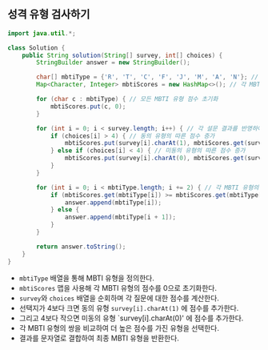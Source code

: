 ## 성격 유형 검사하기

```java
import java.util.*;

class Solution {
    public String solution(String[] survey, int[] choices) {
        StringBuilder answer = new StringBuilder();

        char[] mbtiType = {'R', 'T', 'C', 'F', 'J', 'M', 'A', 'N'}; // MBTI 유형 배열
        Map<Character, Integer> mbtiScores = new HashMap<>(); // 각 MBTI 유형 점수 저장

        for (char c : mbtiType) { // 모든 MBTI 유형 점수 초기화
            mbtiScores.put(c, 0);
        }

        for (int i = 0; i < survey.length; i++) { // 각 설문 결과를 반영하여 MBTI 점수를 업데이트
            if (choices[i] > 4) { // 동의 유형의 따른 점수 증가
                mbtiScores.put(survey[i].charAt(1), mbtiScores.get(survey[i].charAt(1)) + (choices[i] - 4));
            } else if (choices[i] < 4) { // 미동의 유형의 따른 점수 증가
                mbtiScores.put(survey[i].charAt(0), mbtiScores.get(survey[i].charAt(0)) + (4 - choices[i]));
            }
        }

        for (int i = 0; i < mbtiType.length; i += 2) { // 각 MBTI 유형의 점수를 비교하여 결정
            if (mbtiScores.get(mbtiType[i]) >= mbtiScores.get(mbtiType[i + 1])) { // 두 개씩 비교하여 더 높은 점수를 가진 유형 선택
                answer.append(mbtiType[i]);
            } else {
                answer.append(mbtiType[i + 1]);
            }
        }

        return answer.toString();
    }
}
```

* `mbtiType` 배열을 통해 MBTI 유형을 정의한다.
* `mbtiScores` 맵을 사용해 각 MBTI 유형의 점수를 0으로 초기화한다.
* `survey`와 `choices` 배열을 순회하며 각 질문에 대한 점수를 계산한다.
* 선택지가 4보다 크면 동의 유형 `survey[i].charAt(1)` 에 점수를 추가한다.
* 그리고 4보다 작으면 미동의 유형 `survey[i].charAt(0)' 에 점수를 추가한다.
* 각 MBTI 유형의 쌍을 비교하여 더 높은 점수를 가진 유형을 선택한다.
* 결과를 문자열로 결합하여 최종 MBTI 유형을 반환한다.